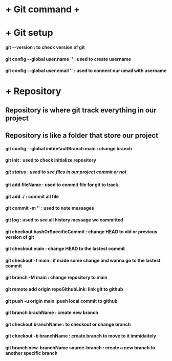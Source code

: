 # + Git command +

# + Git setup

#### git --version : to check version of git

#### git config --global user.name '' : used to create username

#### git config --global user.email '' : used to connect our umail with username

# + Repository

## Repository is where git track everything in our project

## Repository is like a folder that store our project

#### git config --global initdefaultBranch main : change branch

#### git init : used to check initialize repository

##### git status : used to see files in our project commit or not

#### git add fileName : used to commit file for git to track

#### git add ./ : commit all file

#### git commit -m '' : used to note messages

#### git log : used to see all history message we committed

#### git checkout hashOrSpecificCommit : change HEAD to old or previous version of git

#### git checkout main : change HEAD to the lastest commit

#### git checkout -f main : if made some change and wanna go to the lastest commit

#### git branch -M main : change repository to main

#### git remote add origin repoGithubLink: link git to github

#### git push -u origin main :push local commit to github

#### git branch brachName : create new branch

#### git checkout branchName : to checkout or change branch

#### git checkout -b branchName : create branch to move to it immidaitely

#### git branch new-branchName source-branch : create a new branch to another specific branch
